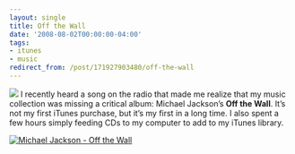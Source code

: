 ```yaml
---
layout: single
title: Off the Wall
date: '2008-08-02T00:00:00-04:00'
tags:
- itunes
- music
redirect_from: /post/171927903480/off-the-wall
---
```

[![](http://clickserve.cc-dt.com/link/banner?lid=41000000025893202)](http://music.barnesandnoble.com/Off-the-Wall/Michael-Jackson/e/074646607022/?itm=1&amp;afsrc=1&amp;lkid=J25893202&amp;pubid=K117976&amp;byo=1) I recently heard a song on the radio that made me realize that my music collection was missing a critical album: Michael Jackson&rsquo;s __Off the Wall__. It&rsquo;s not my first iTunes purchase, but it&rsquo;s my first in a long time. I also spent a few hours simply feeding CDs to my computer to add to my iTunes library.
[](http://click.linksynergy.com/fs-bin/stat?id=alo5c2JFv50&amp;offerid=146261&amp;type=3&amp;subid=0&amp;tmpid=1826&amp;RD_PARM1=http%253A%252F%252Fphobos.apple.com%252FWebObjects%252FMZStore.woa%252Fwa%252FviewAlbum%253Fi%253D186166433%2526id%253D186166282%2526s%253D143441%2526partnerId%253D30)

[![Michael Jackson - Off the Wall](http://ax.phobos.apple.com.edgesuite.net/images/badgeitunes61x15dark.gif)](http://click.linksynergy.com/fs-bin/stat?id=alo5c2JFv50&amp;offerid=146261&amp;type=3&amp;subid=0&amp;tmpid=1826&amp;RD_PARM1=http%253A%252F%252Fphobos.apple.com%252FWebObjects%252FMZStore.woa%252Fwa%252FviewAlbum%253Fi%253D186166433%2526id%253D186166282%2526s%253D143441%2526partnerId%253D30)
